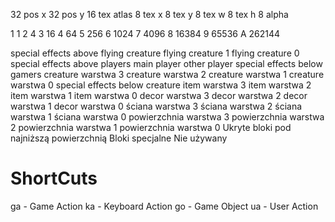 
32 pos x
32 pos y
16 tex atlas
 8 tex x
 8 tex y
 8 tex w
 8 tex h
 8 alpha

1 1
2 4
3 16
4 64
5 256
6 1024
7 4096
8 16384
9 65536
A 262144

special effects above flying creature
flying creature 1
flying creature 0
special effects above players
main player
other player
special effects below gamers 
creature warstwa 3
creature warstwa 2
creature warstwa 1
creature warstwa 0
special effects below creature
item warstwa 3
item warstwa 2
item warstwa 1
item warstwa 0
decor warstwa 3
decor warstwa 2 
decor warstwa 1
decor warstwa 0
ściana warstwa 3
ściana warstwa 2
ściana warstwa 1
ściana warstwa 0
powierzchnia warstwa 3
powierzchnia warstwa 2
powierzchnia warstwa 1
powierzchnia warstwa 0
Ukryte bloki pod najniższą powierzchnią 
Bloki specjalne
Nie używany

# ShortCuts

ga - Game Action
ka - Keyboard Action
go - Game Object
ua - User Action
